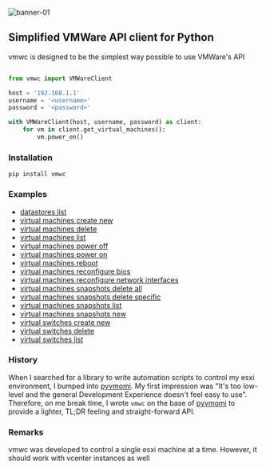 ![banner-01](https://cloud.githubusercontent.com/assets/1287098/20639453/98539642-b3cc-11e6-8d34-b262a34e62f6.png)

## Simplified VMWare API client for Python

vmwc is designed to be the simplest way possible to use VMWare's API


```python

from vmwc import VMWareClient

host = '192.168.1.1'
username = '<username>'
password = '<password>'

with VMWareClient(host, username, password) as client:
    for vm in client.get_virtual_machines():
        vm.power_on()

```

### Installation

```
pip install vmwc
```

### Examples


 - [datastores list](examples/datastores-list.py)
 - [virtual machines create new](examples/virtual-machines-create-new.py)
 - [virtual machines delete](examples/virtual-machines-delete.py)
 - [virtual machines list](examples/virtual-machines-list.py)
 - [virtual machines power off](examples/virtual-machines-power-off.py)
 - [virtual machines power on](examples/virtual-machines-power-on.py)
 - [virtual machines reboot](examples/virtual-machines-reboot.py)
 - [virtual machines reconfigure bios](examples/virtual-machines-reconfigure-bios.py)
 - [virtual machines reconfigure network interfaces](examples/virtual-machines-reconfigure-network-interfaces.py)
 - [virtual machines snapshots delete all](examples/virtual-machines-snapshots-delete-all.py)
 - [virtual machines snapshots delete specific](examples/virtual-machines-snapshots-delete-specific.py)
 - [virtual machines snapshots list ](examples/virtual-machines-snapshots-list.py)
 - [virtual machines snapshots new](examples/virtual-machines-snapshots-new.py)
 - [virtual switches create new](examples/virtual-switches-create-new.py)
 - [virtual switches delete](examples/virtual-switches-delete.py)
 - [virtual switches list](examples/virtual-switches-list.py)
 
 
### History
When I searched for a library to write automation scripts to control my esxi environment, I bumped into [pyvmomi](http://github.com/vmware/pyvmomi). My first impression was "It's too low-level and the general Development Experience doesn't feel easy to use". Therefore, on me break time, I wrote `vmwc` on the base of [pyvmomi](http://github.com/vmware/pyvmomi) to provide a lighter, TL;DR feeling and straight-forward API.

### Remarks
vmwc was developed to control a single esxi machine at a time. However, it should work with vcenter instances as well

